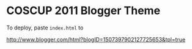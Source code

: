 COSCUP 2011 Blogger Theme
=========================

To deploy, paste `index.html` to 

http://www.blogger.com/html?blogID=1507397902127725653&tpl=true

